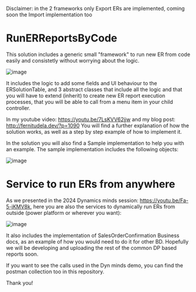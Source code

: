 Disclaimer: in the 2 frameworks only Export ERs are implemented, coming soon the Import implementation too

# RunERReportsByCode

This solution includes a generic small "framework" to run new ER from code easily and consistetly without worrying about the logic.

![image](https://github.com/FernitudelaDev/RunERReportsByCode/assets/143327172/b7c45a3e-40fc-4572-a74e-282a48b94b20)


It includes the logic to add some fields and UI behaviour to the ERSolutionTable, and 3 abstract classes that include all the logic and that you will have to extend (inherit) to create new ER report execution processes, that you will be able to call from a menu item in your child controller. 

In my youtube video: https://youtu.be/7LsKVV62jjw  and my blog post: http://fernitudela.dev/?p=1090 You will find a further explanation of how the solution works, as well as a step by step example of how to implement it.

In the solution you will also find a Sample implementation to help you with an example. The sample implementation includes the following objects:

![image](https://github.com/FernitudelaDev/RunERReportsByCode/assets/143327172/fc1a7cfc-0224-4b07-8b17-7d83839868c2)

# Service to run ERs from anywhere

As we presented in the 2024 Dynamics minds session: https://youtu.be/Fa-5-jKMV8k, 
here you are also the services to dynamically run ERs from outside (power platform or wherever you want):

![image](https://github.com/FernitudelaDev/RunERReportsByCode/assets/143327172/1bcac212-2519-4513-9581-13556036d87a)


It also includes the implementation of SalesOrderConfirmation Business docs, as an example of how you would need to do it for other BD. Hopefully we will be developing and uploading the rest of the common DP based reports soon.

If you want to see the calls used in the Dyn minds demo, you can find the postman collection too in this repository.

Thank you!

